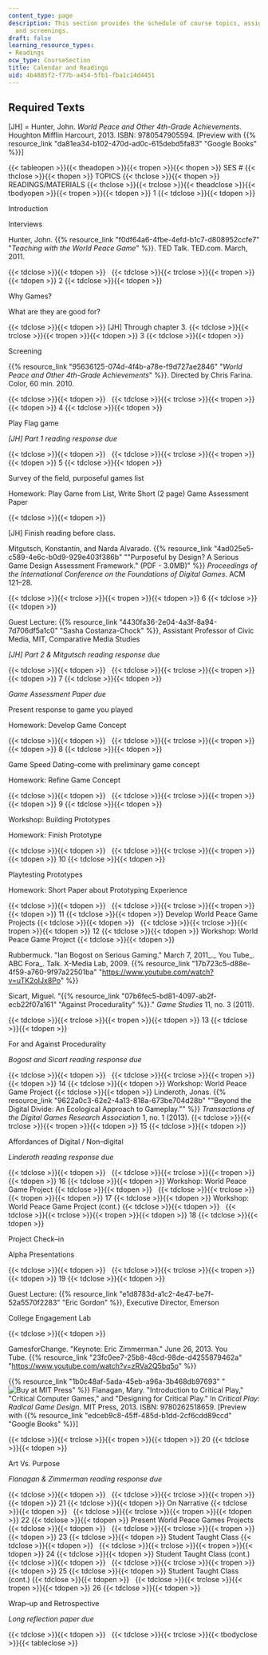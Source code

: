 ```yaml
---
content_type: page
description: This section provides the schedule of course topics, assignments, readings,
  and screenings.
draft: false
learning_resource_types:
- Readings
ocw_type: CourseSection
title: Calendar and Readings
uid: 4b4885f2-f77b-a454-5fb1-fba1c14d4451
---
```

## Required Texts

\[JH\] = Hunter, John. *World Peace and Other 4th-Grade Achievements*. Houghton Mifflin Harcourt, 2013. ISBN: 9780547905594. \[Preview with {{% resource_link "da81ea34-b102-470d-ad0c-615debd5fa83" "Google Books" %}}\]

{{< tableopen >}}{{< theadopen >}}{{< tropen >}}{{< thopen >}}
SES #
{{< thclose >}}{{< thopen >}}
TOPICS
{{< thclose >}}{{< thopen >}}
READINGS/MATERIALS
{{< thclose >}}{{< trclose >}}{{< theadclose >}}{{< tbodyopen >}}{{< tropen >}}{{< tdopen >}}
1
{{< tdclose >}}{{< tdopen >}}

Introduction

Interviews

Hunter, John. {{% resource_link "f0df64a6-4fbe-4efd-b1c7-d808952ccfe7" "*Teaching with the World Peace Game*" %}}. TED Talk. TED.com. March, 2011.

{{< tdclose >}}{{< tdopen >}}
 
{{< tdclose >}}{{< trclose >}}{{< tropen >}}{{< tdopen >}}
2
{{< tdclose >}}{{< tdopen >}}

Why Games?

What are they are good for?

{{< tdclose >}}{{< tdopen >}}
\[JH\] Through chapter 3.
{{< tdclose >}}{{< trclose >}}{{< tropen >}}{{< tdopen >}}
3
{{< tdclose >}}{{< tdopen >}}

Screening

{{% resource_link "95636125-074d-4f4b-a78e-f9d727ae2846" "*World Peace and Other 4th-Grade Achievements*" %}}. Directed by Chris Farina. Color, 60 min. 2010.

{{< tdclose >}}{{< tdopen >}}
 
{{< tdclose >}}{{< trclose >}}{{< tropen >}}{{< tdopen >}}
4
{{< tdclose >}}{{< tdopen >}}

Play Flag game

*\[JH\] Part 1 reading response due*

{{< tdclose >}}{{< tdopen >}}
 
{{< tdclose >}}{{< trclose >}}{{< tropen >}}{{< tdopen >}}
5
{{< tdclose >}}{{< tdopen >}}

Survey of the field, purposeful games list

Homework: Play Game from List, Write Short (2 page) Game Assessment Paper

{{< tdclose >}}{{< tdopen >}}

\[JH\] Finish reading before class.

Mitgutsch, Konstantin, and Narda Alvarado. {{% resource_link "4ad025e5-c589-4e6c-b0d9-929e403f386b" "\"Purposeful by Design? A Serious Game Design Assessment Framework.\" (PDF - 3.0MB)" %}} *Proceedings of the International Conference on the Foundations of Digital Games*. ACM 121–28.

{{< tdclose >}}{{< trclose >}}{{< tropen >}}{{< tdopen >}}
6
{{< tdclose >}}{{< tdopen >}}

Guest Lecture: {{% resource_link "4430fa36-2e04-4a3f-8a94-7d706df5a1c0" "Sasha Costanza-Chock" %}}, Assistant Professor of Civic Media, MIT, Comparative Media Studies

*\[JH\] Part 2 & Mitgutsch reading response due*

{{< tdclose >}}{{< tdopen >}}
 
{{< tdclose >}}{{< trclose >}}{{< tropen >}}{{< tdopen >}}
7
{{< tdclose >}}{{< tdopen >}}

*Game Assessment Paper due*

Present response to game you played

Homework: Develop Game Concept

{{< tdclose >}}{{< tdopen >}}
 
{{< tdclose >}}{{< trclose >}}{{< tropen >}}{{< tdopen >}}
8
{{< tdclose >}}{{< tdopen >}}

Game Speed Dating–come with preliminary game concept

Homework: Refine Game Concept

{{< tdclose >}}{{< tdopen >}}
 
{{< tdclose >}}{{< trclose >}}{{< tropen >}}{{< tdopen >}}
9
{{< tdclose >}}{{< tdopen >}}

Workshop: Building Prototypes

Homework: Finish Prototype

{{< tdclose >}}{{< tdopen >}}
 
{{< tdclose >}}{{< trclose >}}{{< tropen >}}{{< tdopen >}}
10
{{< tdclose >}}{{< tdopen >}}

Playtesting Prototypes

Homework: Short Paper about Prototyping Experience

{{< tdclose >}}{{< tdopen >}}
 
{{< tdclose >}}{{< trclose >}}{{< tropen >}}{{< tdopen >}}
11
{{< tdclose >}}{{< tdopen >}}
Develop World Peace Game Projects
{{< tdclose >}}{{< tdopen >}}
 
{{< tdclose >}}{{< trclose >}}{{< tropen >}}{{< tdopen >}}
12
{{< tdclose >}}{{< tdopen >}}
Workshop: World Peace Game Project
{{< tdclose >}}{{< tdopen >}}

Rubbermuck. "Ian Bogost on Serious Gaming." March 7, 2011\_.\_ You Tube\_. ABC Fora\_. Talk. X-Media Lab, 2009. {{% resource_link "17b723c5-d88e-4f59-a760-9f97a22501ba" "https://www.youtube.com/watch?v=uTK2oIJx8Po" %}}

Sicart, Miguel. "{{% resource_link "07b6fec5-bd81-4097-ab2f-ecb22f07a161" "Against Procedurality" %}}." *Game Studies* 11, no. 3 (2011).

{{< tdclose >}}{{< trclose >}}{{< tropen >}}{{< tdopen >}}
13
{{< tdclose >}}{{< tdopen >}}

For and Against Procedurality

*Bogost and Sicart reading response due*

{{< tdclose >}}{{< tdopen >}}
 
{{< tdclose >}}{{< trclose >}}{{< tropen >}}{{< tdopen >}}
14
{{< tdclose >}}{{< tdopen >}}
Workshop: World Peace Game Project
{{< tdclose >}}{{< tdopen >}}
Linderoth, Jonas. {{% resource_link "9622a0c3-62e2-4a13-818a-673be704d28b" "\"Beyond the Digital Divide: An Ecological Approach to Gameplay.\"" %}} *Transactions of the Digital Games Research Association* 1, no. 1 (2013).
{{< tdclose >}}{{< trclose >}}{{< tropen >}}{{< tdopen >}}
15
{{< tdclose >}}{{< tdopen >}}

Affordances of Digital / Non–digital

*Linderoth reading response due*

{{< tdclose >}}{{< tdopen >}}
 
{{< tdclose >}}{{< trclose >}}{{< tropen >}}{{< tdopen >}}
16
{{< tdclose >}}{{< tdopen >}}
Workshop: World Peace Game Project
{{< tdclose >}}{{< tdopen >}}
 
{{< tdclose >}}{{< trclose >}}{{< tropen >}}{{< tdopen >}}
17
{{< tdclose >}}{{< tdopen >}}
Workshop: World Peace Game Project (cont.)
{{< tdclose >}}{{< tdopen >}}
 
{{< tdclose >}}{{< trclose >}}{{< tropen >}}{{< tdopen >}}
18
{{< tdclose >}}{{< tdopen >}}

Project Check–in

Alpha Presentations

{{< tdclose >}}{{< tdopen >}}
 
{{< tdclose >}}{{< trclose >}}{{< tropen >}}{{< tdopen >}}
19
{{< tdclose >}}{{< tdopen >}}

Guest Lecture: {{% resource_link "e1d8783d-a1c2-4e47-be7f-52a5570f2283" "Eric Gordon" %}}, Executive Director, Emerson

College Engagement Lab

{{< tdclose >}}{{< tdopen >}}

GamesforChange. "Keynote: Eric Zimmerman." June 26, 2013. You Tube. {{% resource_link "23fc0ee7-25b8-48cd-98de-d4255879462a" "https://www.youtube.com/watch?v=zRVa2Q5bq5o" %}}

{{% resource_link "1b0c48af-5ada-45eb-a96a-3b468db97693" "![Buy at MIT Press](/images/mp_logo.gif)" %}} Flanagan, Mary. "Introduction to Critical Play," "Critical Computer Games," and "Designing for Critical Play." In *Critical Play: Radical Game Design*. MIT Press, 2013. ISBN: 9780262518659. \[Preview with {{% resource_link "edceb9c8-45ff-485d-b1dd-2cf6cdd89ccd" "Google Books" %}}\]

{{< tdclose >}}{{< trclose >}}{{< tropen >}}{{< tdopen >}}
20
{{< tdclose >}}{{< tdopen >}}

Art Vs. Purpose

*Flanagan & Zimmerman reading response due*

{{< tdclose >}}{{< tdopen >}}
 
{{< tdclose >}}{{< trclose >}}{{< tropen >}}{{< tdopen >}}
21
{{< tdclose >}}{{< tdopen >}}
On Narrative
{{< tdclose >}}{{< tdopen >}}
 
{{< tdclose >}}{{< trclose >}}{{< tropen >}}{{< tdopen >}}
22
{{< tdclose >}}{{< tdopen >}}
Present World Peace Games Projects
{{< tdclose >}}{{< tdopen >}}
 
{{< tdclose >}}{{< trclose >}}{{< tropen >}}{{< tdopen >}}
23
{{< tdclose >}}{{< tdopen >}}
Student Taught Class
{{< tdclose >}}{{< tdopen >}}
 
{{< tdclose >}}{{< trclose >}}{{< tropen >}}{{< tdopen >}}
24
{{< tdclose >}}{{< tdopen >}}
Student Taught Class (cont.)
{{< tdclose >}}{{< tdopen >}}
 
{{< tdclose >}}{{< trclose >}}{{< tropen >}}{{< tdopen >}}
25
{{< tdclose >}}{{< tdopen >}}
Student Taught Class (cont.)
{{< tdclose >}}{{< tdopen >}}
 
{{< tdclose >}}{{< trclose >}}{{< tropen >}}{{< tdopen >}}
26
{{< tdclose >}}{{< tdopen >}}

Wrap–up and Retrospective

*Long reflection paper due*

{{< tdclose >}}{{< tdopen >}}
 
{{< tdclose >}}{{< trclose >}}{{< tbodyclose >}}{{< tableclose >}}